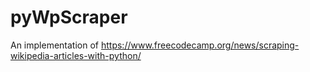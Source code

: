 # pyWpScraper
An implementation of https://www.freecodecamp.org/news/scraping-wikipedia-articles-with-python/
